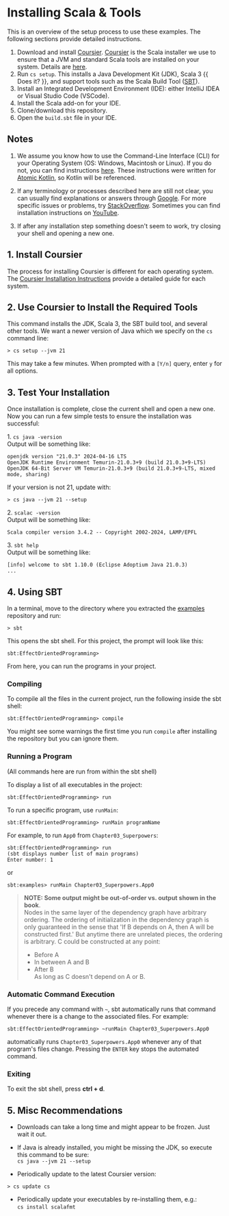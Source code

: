 # Installing Scala & Tools

This is an overview of the setup process to use these examples. The following sections provide detailed instructions.

1.  Download and install [Coursier](https://get-coursier.io/).
    [Coursier](https://get-coursier.io/docs/cli-overview) is the Scala installer we use to ensure that a JVM and standard Scala tools are installed on your system.
    Details are [here](https://docs.scala-lang.org/scala3/getting-started.html).
2.  Run `cs setup`. This installs a Java Development Kit (JDK), Scala 3 {{ Does it? }}, and support tools such as the Scala Build Tool ([SBT](https://www.scala-sbt.org/)).
3.  Install an Integrated Development Environment (IDE): either IntelliJ IDEA or Visual Studio Code (VSCode).
4.  Install the Scala add-on for your IDE.
5.  Clone/download this repository.
6.  Open the `build.sbt` file in your IDE.

## Notes

1. We assume you know how to use the Command-Line Interface (CLI) for your Operating System (OS: Windows, Macintosh or Linux).
If you do not, you can find instructions [here](https://github.com/BruceEckel/AtomicKotlinExamples/blob/master/README.md#appendix-a-command-line-basics).
These instructions were written for [Atomic Kotlin](https://www.atomickotlin.com/), so Kotlin will be referenced.

2. If any terminology or processes described here are still not clear, you can usually find explanations or answers through
[Google](https://www.google.com/). For more specific issues or problems, try
[StackOverflow](http://stackoverflow.com/). Sometimes you can find installation
instructions on [YouTube](https://www.youtube.com/).

3. If after any installation step something doesn't seem to work, try closing your shell and opening a new one.

## 1. Install Coursier

The process for installing Coursier is different for each operating system.
The [Coursier Installation Instructions](https://get-coursier.io/docs/cli-installation) provide a detailed guide for each system.


## 2. Use Coursier to Install the Required Tools

This command installs the JDK, Scala 3, the SBT build tool, and several other tools.
We want a newer version of Java which we specify on the `cs` command line:

```
> cs setup --jvm 21
```

This may take a few minutes. When prompted with a `[Y/n]` query, enter `y` for all options.

## 3. Test Your Installation

Once installation is complete, close the current shell and open a new one. 
Now you can run a few simple tests to ensure the installation was successful:

1\. `cs java -version`  
  Output will be something like:
```text
openjdk version "21.0.3" 2024-04-16 LTS
OpenJDK Runtime Environment Temurin-21.0.3+9 (build 21.0.3+9-LTS)
OpenJDK 64-Bit Server VM Temurin-21.0.3+9 (build 21.0.3+9-LTS, mixed mode, sharing)
```

If your version is not 21, update with:

```text
> cs java --jvm 21 --setup
```

2\. `scalac -version`  
  Output will be something like:
```text
Scala compiler version 3.4.2 -- Copyright 2002-2024, LAMP/EPFL
```

3\. `sbt help`  
  Output will be something like:
```text
[info] welcome to sbt 1.10.0 (Eclipse Adoptium Java 21.0.3)
...
```

## 4. Using SBT

In a terminal, move to the directory where you extracted the [examples](https://github.com/EffectOrientedProgramming/examples) repository and run:

```
> sbt
```

This opens the sbt shell. For this project, the prompt will look like this:

```
sbt:EffectOrientedProgramming>
```

From here, you can run the programs in your project.

### Compiling

To compile all the files in the current project, run the following inside the sbt shell:

```
sbt:EffectOrientedProgramming> compile
```

You might see some warnings the first time you run `compile` after installing the repository but you can ignore them.

### Running a Program

(All commands here are run from within the sbt shell)

To display a list of all executables in the project:

```
sbt:EffectOrientedProgramming> run
```

To run a specific program, use `runMain`:

```
sbt:EffectOrientedProgramming> runMain programName
```

For example, to run  `App0` from `Chapter03_Superpowers`:

```
sbt:EffectOrientedProgramming> run
(sbt displays number list of main programs)
Enter number: 1
```

or

```
sbt:examples> runMain Chapter03_Superpowers.App0
```

> **NOTE: Some output might be out-of-order vs. output shown in the book**.  
> Nodes in the same layer of the dependency graph have arbitrary ordering.
> The ordering of initialization in the dependency graph is only guaranteed in the sense that 'If B depends on A, then A will be constructed first.'
> But anytime there are unrelated pieces, the ordering is arbitrary.
> C could be constructed at any point:  
> - Before A  
> - In between A and B  
> - After B  
> As long as C doesn't depend on A or B.

<!-- TODO: Some way for the reader to run all programs with a single command? runMainClassesToleratesFailures -->

### Automatic Command Execution

If you precede any command with `~`, sbt automatically runs that command whenever there is a change to the associated files.
For example:

```
sbt:EffectOrientedProgramming> ~runMain Chapter03_Superpowers.App0
```

automatically runs `Chapter03_Superpowers.App0` whenever any of that program's files change.
Pressing the `ENTER` key stops the automated command.

### Exiting

To exit the sbt shell, press **ctrl + d**.

## 5. Misc Recommendations

* Downloads can take a long time and might appear to be frozen. Just wait it out.

* If Java is already installed, you might be missing the JDK, so execute 
  this command to be sure:    
  `cs java --jvm 21 --setup`

* Periodically update to the latest Coursier version:

```
> cs update cs
```

* Periodically update your executables by re-installing them, e.g.:    
  `cs install scalafmt`

<!-- *  `eval "$(cs install --env)"` {{ What does this do? }} -->
